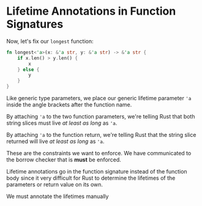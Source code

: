 # Lifetime Annotations in Function Signatures

Now, let's fix our `longest` function:

```rust
fn longest<'a>(x: &'a str, y: &'a str) -> &'a str {
    if x.len() > y.len() {
        x
    } else {
        y
    }
}
```

Like generic type parameters, we place our generic lifetime parameter `'a`
inside the angle brackets after the function name.

By attaching `'a` to the two function parameters, we're telling Rust that both
string slices must live _at least as long_ as `'a`.

By attaching `'a` to the function return, we're telling Rust that the string
slice returned will live _at least as long_ as `'a`.

These are the constraints we want to enforce. We have communicated to the
borrow checker that is __must__ be enforced.

Lifetime annotations go in the function signature instead of the function body
since it very difficult for Rust to determine the lifetimes of the parameters
or return value on its own.

We must annotate the lifetimes manually
